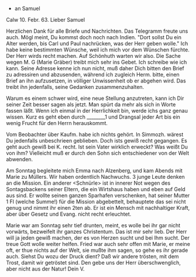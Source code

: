 + an Samuel

 Calw 10. Febr. 63.
Lieber Samuel

Herzlichen Dank für alle Briefe und Nachrichten. Das Telegramm freute uns auch. Mögl meint, Du kommst doch noch nach Indien. "Dort sollst Du ein Alter werden, bis Carl und Paul nachrücken, was der Herr geben wolle." Ich habe keine bestimmten Wünsche, weil ich mich vor dem Wünschen fürchte. Der Herr wirds recht machen. Auf Schönhuth warten wir also. Die Sache wegen M. G (Marie Gräber) treibt mich sehr ins Gebet. Ich schreibe wie ich kann. Seine Adresse kenne ich nun nicht, muß daher Dich bitten den Brief zu adressiren und abzusenden, während ich zugleich Herm. bitte, einen Brief an ihn aufzusetzen, in völliger Unwissenheit ob er abgehen wird. Das treibt ihn jedenfalls, seine Gedanken zusammenzuhalten.

Warum es einem schwer wird, eine neue Stellung anzutreten, kann ich Dir seiner Zeit besser sagen als jetzt. Man spürt da mehr als sich in Worte fassen läßt. Wenn ich einmal in der Herrlichkeit bin, werde ichs ganz genau wissen. Kurz es geht eben durch ________1 und Drangsal jeder Art bis ein wenig Frucht für den Herrn herauskommt.

Vom Beobachter über Kaufm. habe ich nichts gehört. In Simmozh. wärest Du jedenfalls unbeschrieen geblieben. Doch ists gewiß recht gegangen. Es geht auch gewiß bei K. recht. Ist sein Vater wirklich erweckt? Was weißt Du von ihm? Vielleicht muß er durch den Sohn sich entschiedener von der Welt abwenden.

Am Sonntag begleitete mich Emma nach Alzenberg, und kam Abends mit Marie zu Müllers. Wir haben ordentlich Nachwuchs. 3 junge Leute denken an die Mission. Ein anderer <Schnürle> ist in innerer Not wegen des Sontagsbackens seiner Eltern, die ein Wirtshaus haben und eben auf Geld aus sind. Er wollte seinen ganzen Sparhafen verschenken, hat seiner Mutter 1 Fl (welche Summe!) für die Mission abgebettelt, behauptete das sei nicht genug und nimmt ihr einen 2ten ab. Er ist ein Mensch mit nachhaltiger Kraft, aber über Gesetz und Evang. nicht recht erleuchtet.

Marie war am Sonntag sehr tief drunten, meint, es wolle bei ihr gar nicht vorwärts, bezweifelt ihr ganzes Christentum. Das ist mir sehr lieb. Der Herr will ja jeden gewiß machen, der es von Herzen sucht und bei Ihm sucht. Der treue Gott wolle weiter helfen. Fried war auch sehr offen mit Marie, er meine oft, er thue nichts auf der Welt, sie mußte ihm sagen, so gehe es ihr gerade auch. Siehst Du wozu der Druck dient? Daß wir andere trösten, mit dem Trost, damit wir getröstet sind. Den gebe uns der Herr überschwenglich, aber nicht aus der Natur!
 Dein V.
